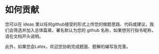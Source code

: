 # 如何贡献

您可以在 ideas 里以任何github接受的形式上传您的做题思路、代码或建议，我们会筛选并加入总体篇章。署名默认为您的 github 名称，如果想另行指令昵称，请在文档开头说明。

此外，如果您会Latex，欢迎您协助完成题面、题解的编写及完善。
